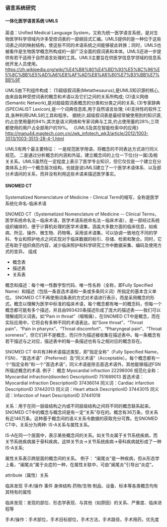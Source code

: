 ### 语言系统研究
#### 一体化医学语言系统 UMLS
英语：Unified Medical Language System，又称为统一医学语言系统，是对生物医学科学领域内许多受控词表的一部纲目式汇编。UMLS提供的是一种位于这些词表之间的映射结构，使这些不同的术语系统之间能够彼此转换；同时，UMLS也被看作是生物医学概念所构成的一部广泛全面的叙词表和本体。UMLS还进一步提供有若干适用于自然语言处理的工具。UMLS主要旨在供医学信息学领域的信息系统开发人员使用。
https://zh.wikipedia.org/wiki/%E4%B8%80%E4%BD%93%E5%8C%96%E5%8C%BB%E5%AD%A6%E8%AF%AD%E8%A8%80%E7%B3%BB%E7%BB%9F

UMLS由下列组件构成：
(1)超级叙词表(Metathesaurus),是UMLS知识源的核心,由来自各种受控词表的概念和术语以及它们之间的关系所构成;
(2)语义网络(Semantic Network),是对超级叙词表概念的分类和分类之间的关系;
(3)专家辞典(SPECIALIST Lexicon),是一个词典信息库,用于自然语言处理;
(4)支持性的软件工具,各种利用UMLS的工具和程序。
据统计,超级叙词表是最经常被使用到的知识源,约占总使用量的94%;其次是语义网络和专家词典与工具,约占使用量的28%;三项都使用的用户占全部用户的19%。
《UMLS及其在智能检索中的应用》
http://manu44.magtech.com.cn/Jwk_infotech_wk3/article/2012/1003-3513/1003-3513-28-4-1.html

UMLS有两个最主要特征：
一是规范医学用语，将概念的不同表达方式进行同义规范。
二是通过分析概念的内涵和外延，建立概念间的上位一下位(分一属)及相关关系。UMLS虽然在一定程度上表示了医学专业知识，但它仅仅是一个建立在分类体系上的一个概念层次结构，也就是说UMLS建立了一个医学术语体系．以及部分术语间的关系，而并没有利用这些术语来描述医学事实。

#### SNOMED CT
Systematized Nomenclature of Medicine - Clinical Term的缩写，全称是医学系统化命名-临床术语

SNOMED CT（Systematized Nomenclature of Medicine -- Clinical Terms，医学系统命名法－临床术语，医学术语系统命名法－临床术语），是一部经过系统组织编排的，便于计算机处理的医学术语集，涵盖大多数方面的临床信息，如疾病、所见、操作、微生物、药物等。采用该术语集，可以协调一致地在不同的学科、专业和照护地点之间实现对于临床数据的标引、存储、检索和聚合。同时，它还有助于组织病历内容，减少临床照护和科学研究工作中数据采集、编码及使用方式的变异。
组成
- 概念表
- 描述表
- 关系表

概念和描述：每个唯一性数字型代码、唯一性名称（全称，即Fully Specified Name）和描述（包括一条首选术语和一条或多条同义词）所指定的基本含义单位。 SNOMED CT不再使用词条表的方式对术语进行表示，而是采用概念的形式。概念以理解为医学中标准的临床术语，每个概念都有唯一的概念码，但每一个概念都可能有多个描述，并且由993420条描述形成了庞大的描述表——我们可以理解成同义词表。如“Pain in throat”（咽喉痛），在SNOMED CT中是概念，而在实际应用中，它将会有多种不同的术语表达，如“Sore throat”、“Throat pain”、“Pain in pharynx”、“Throat discomfort”、“Pharyngeal pain”、“Throat soreness”，但它们并不是概念，而只作为描述被收集在描述表中。每一条概念有若干描述与之对应，描述表中的每一条描述也有与之相对应的概念存在。

SNOMED CT 中共有3种术语描述类型，即“指定全称”（Fully Specified Name，FSN）、“首选术语”（Preferred）及“同义术语”（Acceptable）。每个概念都有一个“指定全称”和一个“首选术语”，同义术语是除去首选术语外，其他能够描述FSN所描述概念的术语.
例子：
概念 Myocardial infraction 22298006
规范化全称：Myocardial infraction(disorder) DescriptionID 751689013
首选术语：Myocardial infraction DescriptionID 37436014
同义词：Cardiac infarction DescriptionID 37442013
同义词：Heart attack DescriptionID 37443015
同义词：Infarction of heart DescriptionID 37441018

关系：用于在同一层级结构之内或不同层级结构之间将不同的概念联系起来。 SNOMED CT中的概念与概念间是有一定“关系”存在的。概念有36万条，但关系有近146万条。这种基于概念间的语义关系令数据的获取充分可靠。在SNOMED CT中，关系分为两种: IS-A关系与属性关系。

IS-A在同一个层面中，表示某些概念间的关系。如关节炎属于关节系统疾病，而关节系统疾病属于骨科疾病，这样关节炎→关节系统疾病→骨科疾病就形成了一种IS-A关系;

属性关系表示跨层面的概念间的关系。
例子：
“阑尾炎”是一种疾病，但从形态学上看，“阑尾炎”属于炎症的一种，在属性关联中，可由“阑尾炎”引导出“炎症”。

attribute（属性）关系

临床发现 手术/操作 事件 身体结构 药物/生物 制品、设备、标本等各类概念均有其特有的属性

临床发现：发现的部位、形态学表现、与其他（如原因）的关系、严重度、临床进程等

手术/操作：手术部位，手术目标部位，手术方法，手术路径，手术用药，优先度


